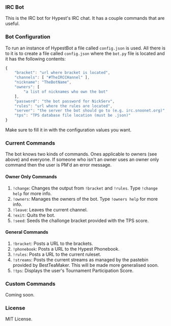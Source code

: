 ### IRC Bot

This is the IRC bot for Hypest's IRC chat. It has a couple commands
that are useful.

### Bot Configuration

To run an instance of HypestBot a file called `config.json` is used. All there is to it
is to create a file called `config.json` where the `bot.py` file is located and it has
the following contents:

```js
{
    "bracket": "url where bracket is located",
    "channels": [ "#TheIRCCHannel" ],
    "nickname": "TheBotName",
    "owners": [
        "a list of nicknames who own the bot"
    ],
    "password": "the bot password for NickServ",
    "rules": "url where the rules are located",
    "server": "the server the bot should go to (e.g. irc.snoonet.org)",
    "tps": "TPS database file location (must be .json)"
}

```

Make sure to fill it in with the configuration values you want.

### Current Commands

The bot knows two kinds of commands. Ones applicable to owners (see above) and everyone. If
someone who isn't an owner uses an owner only command then the user is PM'd an error message.

#### Owner Only Commands

1. `!change`: Changes the output from `!bracket` and `!rules`. Type `!change help` for more info.
2. `!owners`: Manages the owners of the bot. Type `!owners help` for more info.
3. `!leave`: Leaves the current channel.
4. `!exit`: Quits the bot.
5. `!seed`: Seeds the challonge bracket provided with the TPS score.

#### General Commands

1. `!bracket`: Posts a URL to the brackets.
2. `!phonebook`: Posts a URL to the Hypest Phonebook.
3. `!rules`: Posts a URL to the current ruleset.
4. `!streams`: Posts the current streams as managed by the pastebin provided by BestTeaMaker. This will be made more generalised soon.
5. `!tps`: Displays the user's Tournament Participation Score.


### Custom Commands

Coming soon.

### License

MIT License.
